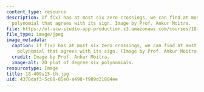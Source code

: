 ```yaml
---
content_type: resource
description: If f(x) has at most six zero crossings, we can find at most degree six
  polynomial that agrees with its sign. Image by Prof. Ankur Moitra.
file: https://ol-ocw-studio-app-production.s3.amazonaws.com/courses/18-409-algorithmic-aspects-of-machine-learning-spring-2015/4378daf35c6885e0a490f989d21804ee_18-409s15-th.jpg
file_type: image/jpeg
image_metadata:
  caption: If f(x) has at most six zero crossings, we can find at most degree six
    polynomial that agrees with its sign. (Image by Prof. Ankur Moitra.)
  credit: Image by Prof. Ankur Moitra.
  image-alt: 2D plot of degree six polynomials.
resourcetype: Image
title: 18-409s15-th.jpg
uid: 4378daf3-5c68-85e0-a490-f989d21804ee
---
```

